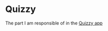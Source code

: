 # Quizzy
The part I am responsible of in the [Quizzy app](https://github.com/MahmoudMabrok/Quizzy_app)
